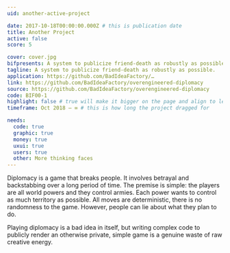 ```yaml
---
uid: another-active-project

date: 2017-10-18T00:00:00.000Z # this is publication date
title: Another Project
active: false
score: 5

cover: cover.jpg
bifpresents: A system to publicize friend-death as robustly as possible.
tagline: A system to publicize friend-death as robustly as possible.
application: https://github.com/BadIdeaFactory/…
link: https://github.com/BadIdeaFactory/overengineered-diplomacy
source: https://github.com/BadIdeaFactory/overengineered-diplomacy
code: BIF00-1
highlight: false # true will make it bigger on the page and align to left (will affect order)
timeframe: Oct 2018 – ∞ # this is how long the project dragged for

needs:
  code: true
  graphic: true
  money: true
  uxui: true
  users: true
  other: More thinking faces
---
```


Diplomacy is a game that breaks people. It involves betrayal and backstabbing over a long period of time. The premise is simple: the players are all world powers and they control armies. Each power wants to control as much territory as possible. All moves are deterministic, there is no randomness to the game. However, people can lie about what they plan to do.

Playing diplomacy is a bad idea in itself, but writing complex code to publicly render an otherwise private, simple game is a genuine waste of raw creative energy.
